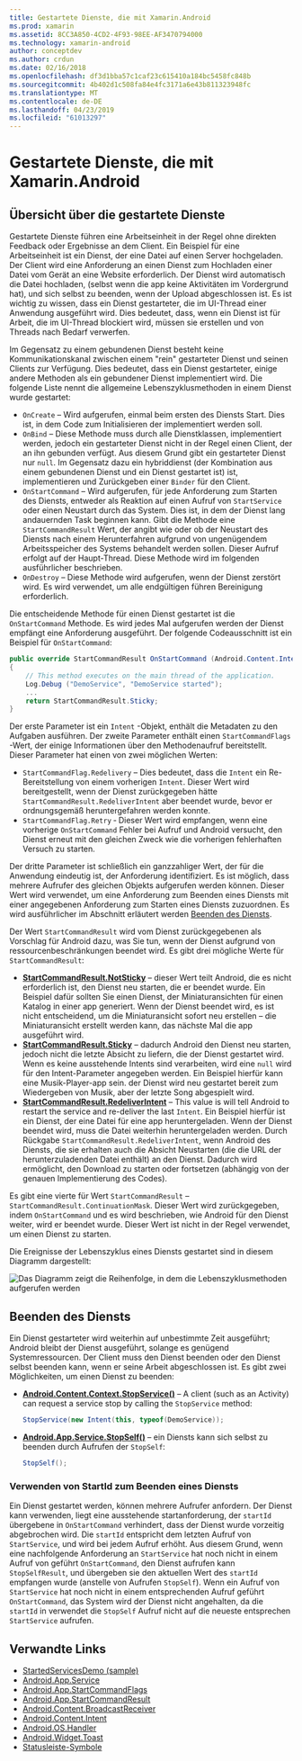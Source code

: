 ```yaml
---
title: Gestartete Dienste, die mit Xamarin.Android
ms.prod: xamarin
ms.assetid: 8CC3A850-4CD2-4F93-98EE-AF3470794000
ms.technology: xamarin-android
author: conceptdev
ms.author: crdun
ms.date: 02/16/2018
ms.openlocfilehash: df3d1bba57c1caf23c615410a184bc5458fc848b
ms.sourcegitcommit: 4b402d1c508fa84e4fc3171a6e43b811323948fc
ms.translationtype: MT
ms.contentlocale: de-DE
ms.lasthandoff: 04/23/2019
ms.locfileid: "61013297"
---
```

# <a name="started-services-with-xamarinandroid"></a>Gestartete Dienste, die mit Xamarin.Android

## <a name="started-services-overview"></a>Übersicht über die gestartete Dienste

Gestartete Dienste führen eine Arbeitseinheit in der Regel ohne direkten Feedback oder Ergebnisse an dem Client. Ein Beispiel für eine Arbeitseinheit ist ein Dienst, der eine Datei auf einen Server hochgeladen. Der Client wird eine Anforderung an einen Dienst zum Hochladen einer Datei vom Gerät an eine Website erforderlich. Der Dienst wird automatisch die Datei hochladen, (selbst wenn die app keine Aktivitäten im Vordergrund hat), und sich selbst zu beenden, wenn der Upload abgeschlossen ist. Es ist wichtig zu wissen, dass ein Dienst gestarteter, die im UI-Thread einer Anwendung ausgeführt wird. Dies bedeutet, dass, wenn ein Dienst ist für Arbeit, die im UI-Thread blockiert wird, müssen sie erstellen und von Threads nach Bedarf verwerfen.

Im Gegensatz zu einem gebundenen Dienst besteht keine Kommunikationskanal zwischen einem "rein" gestarteter Dienst und seinen Clients zur Verfügung. Dies bedeutet, dass ein Dienst gestarteter, einige andere Methoden als ein gebundener Dienst implementiert wird. Die folgende Liste nennt die allgemeine Lebenszyklusmethoden in einem Dienst wurde gestartet:

* `OnCreate` &ndash; Wird aufgerufen, einmal beim ersten des Diensts Start. Dies ist, in dem Code zum Initialisieren der implementiert werden soll.
* `OnBind` &ndash; Diese Methode muss durch alle Dienstklassen, implementiert werden, jedoch ein gestarteter Dienst nicht in der Regel einen Client, der an ihn gebunden verfügt. Aus diesem Grund gibt ein gestarteter Dienst nur `null`. Im Gegensatz dazu ein hybriddienst (der Kombination aus einem gebundenen Dienst und ein Dienst gestartet ist) ist, implementieren und Zurückgeben einer `Binder` für den Client.
* `OnStartCommand` &ndash; Wird aufgerufen, für jede Anforderung zum Starten des Diensts, entweder als Reaktion auf einen Aufruf von `StartService` oder einen Neustart durch das System. Dies ist, in dem der Dienst lang andauernden Task beginnen kann. Gibt die Methode eine `StartCommandResult` Wert, der angibt wie oder ob der Neustart des Diensts nach einem Herunterfahren aufgrund von ungenügendem Arbeitsspeicher des Systems behandelt werden sollen. Dieser Aufruf erfolgt auf der Haupt-Thread. Diese Methode wird im folgenden ausführlicher beschrieben.
* `OnDestroy` &ndash; Diese Methode wird aufgerufen, wenn der Dienst zerstört wird. Es wird verwendet, um alle endgültigen führen Bereinigung erforderlich.

Die entscheidende Methode für einen Dienst gestartet ist die `OnStartCommand` Methode. Es wird jedes Mal aufgerufen werden der Dienst empfängt eine Anforderung ausgeführt. Der folgende Codeausschnitt ist ein Beispiel für `OnStartCommand`: 

```csharp
public override StartCommandResult OnStartCommand (Android.Content.Intent intent, StartCommandFlags flags, int startId)
{
    // This method executes on the main thread of the application.
    Log.Debug ("DemoService", "DemoService started");
    ...
    return StartCommandResult.Sticky;
}
```

Der erste Parameter ist ein `Intent` -Objekt, enthält die Metadaten zu den Aufgaben ausführen. Der zweite Parameter enthält einen `StartCommandFlags` -Wert, der einige Informationen über den Methodenaufruf bereitstellt. Dieser Parameter hat einen von zwei möglichen Werten:

* `StartCommandFlag.Redelivery` &ndash; Dies bedeutet, dass die `Intent` ein Re-Bereitstellung von einem vorherigen `Intent`. Dieser Wert wird bereitgestellt, wenn der Dienst zurückgegeben hätte `StartCommandResult.RedeliverIntent` aber beendet wurde, bevor er ordnungsgemäß heruntergefahren werden konnte.
* `StartCommandFlag.Retry` &dash; Dieser Wert wird empfangen, wenn eine vorherige `OnStartCommand` Fehler bei Aufruf und Android versucht, den Dienst erneut mit den gleichen Zweck wie die vorherigen fehlerhaften Versuch zu starten.
 
Der dritte Parameter ist schließlich ein ganzzahliger Wert, der für die Anwendung eindeutig ist, der Anforderung identifiziert. Es ist möglich, dass mehrere Aufrufer des gleichen Objekts aufgerufen werden können. Dieser Wert wird verwendet, um eine Anforderung zum Beenden eines Diensts mit einer angegebenen Anforderung zum Starten eines Diensts zuzuordnen. Es wird ausführlicher im Abschnitt erläutert werden [Beenden des Diensts](#Stopping_the_Service). 

Der Wert `StartCommandResult` wird vom Dienst zurückgegebenen als Vorschlag für Android dazu, was Sie tun, wenn der Dienst aufgrund von ressourcenbeschränkungen beendet wird. Es gibt drei mögliche Werte für `StartCommandResult`:

* **[StartCommandResult.NotSticky](https://developer.xamarin.com/api/field/Android.App.StartCommandResult.NotSticky/)**  &ndash; dieser Wert teilt Android, die es nicht erforderlich ist, den Dienst neu starten, die er beendet wurde. Ein Beispiel dafür sollten Sie einen Dienst, der Miniaturansichten für einen Katalog in einer app generiert. Wenn der Dienst beendet wird, es ist nicht entscheidend, um die Miniaturansicht sofort neu erstellen &ndash; die Miniaturansicht erstellt werden kann, das nächste Mal die app ausgeführt wird.
* **[StartCommandResult.Sticky](https://developer.xamarin.com/api/field/Android.App.StartCommandResult.Sticky/)**  &ndash; dadurch Android den Dienst neu starten, jedoch nicht die letzte Absicht zu liefern, die der Dienst gestartet wird. Wenn es keine ausstehende Intents sind verarbeiten, wird eine `null` wird für den Intent-Parameter angegeben werden. Ein Beispiel hierfür kann eine Musik-Player-app sein. der Dienst wird neu gestartet bereit zum Wiedergeben von Musik, aber der letzte Song abgespielt wird. 
* **[StartCommandResult.RedeliverIntent](https://developer.xamarin.com/api/field/Android.App.StartCommandResult.RedeliverIntent/)** &ndash; This value is will tell Android to restart the service and re-deliver the last `Intent`. Ein Beispiel hierfür ist ein Dienst, der eine Datei für eine app heruntergeladen. Wenn der Dienst beendet wird, muss die Datei weiterhin heruntergeladen werden. Durch Rückgabe `StartCommandResult.RedeliverIntent`, wenn Android des Diensts, die sie erhalten auch die Absicht Neustarten (die die URL der herunterzuladenden Datei enthält) an den Dienst. Dadurch wird ermöglicht, den Download zu starten oder fortsetzen (abhängig von der genauen Implementierung des Codes).

Es gibt eine vierte für Wert `StartCommandResult` &ndash; `StartCommandResult.ContinuationMask`. Dieser Wert wird zurückgegeben, indem `OnStartCommand` und es wird beschrieben, wie Android für den Dienst weiter, wird er beendet wurde. Dieser Wert ist nicht in der Regel verwendet, um einen Dienst zu starten.

Die Ereignisse der Lebenszyklus eines Diensts gestartet sind in diesem Diagramm dargestellt: 

![Das Diagramm zeigt die Reihenfolge, in dem die Lebenszyklusmethoden aufgerufen werden](started-services-images/started-service-01.png "das Diagramm zeigt die Reihenfolge, in dem die Lebenszyklusmethoden aufgerufen werden.")


<a name="Stopping_the_Service" />

## <a name="stopping-the-service"></a>Beenden des Diensts

Ein Dienst gestarteter wird weiterhin auf unbestimmte Zeit ausgeführt; Android bleibt der Dienst ausgeführt, solange es genügend Systemressourcen. Der Client muss den Dienst beenden oder den Dienst selbst beenden kann, wenn er seine Arbeit abgeschlossen ist. Es gibt zwei Möglichkeiten, um einen Dienst zu beenden: 
 
* **[Android.Content.Context.StopService()](https://developer.xamarin.com/api/member/Android.Content.Context.StopService/p/Android.Content.Intent/)** &ndash; A client (such as an Activity) can request a service stop by calling the `StopService` method: 

    ```csharp
    StopService(new Intent(this, typeof(DemoService));
    ```

* **[Android.App.Service.StopSelf()](https://developer.xamarin.com/api/member/Android.App.Service.StopSelf()/)**  &ndash; ein Diensts kann sich selbst zu beenden durch Aufrufen der `StopSelf`:

    ```csharp
    StopSelf();
    ```
    
### <a name="using-startid-to-stop-a-service"></a>Verwenden von StartId zum Beenden eines Diensts

Ein Dienst gestartet werden, können mehrere Aufrufer anfordern. Der Dienst kann verwenden, liegt eine ausstehende startanforderung, der `startId` übergebene in `OnStartCommand` verhindert, dass der Dienst wurde vorzeitig abgebrochen wird. Die `startId` entspricht dem letzten Aufruf von `StartService`, und wird bei jedem Aufruf erhöht. Aus diesem Grund, wenn eine nachfolgende Anforderung an `StartService` hat noch nicht in einem Aufruf von geführt `OnStartCommand`, den Dienst aufrufen kann `StopSelfResult`, und übergeben sie den aktuellen Wert des `startId` empfangen wurde (anstelle von Aufrufen `StopSelf`). Wenn ein Aufruf von `StartService` hat noch nicht in einem entsprechenden Aufruf geführt `OnStartCommand`, das System wird der Dienst nicht angehalten, da die `startId` in verwendet die `StopSelf` Aufruf nicht auf die neueste entsprechen `StartService` aufrufen.


## <a name="related-links"></a>Verwandte Links

- [StartedServicesDemo (sample)](https://developer.xamarin.com/samples/monodroid/ApplicationFundamentals/ServiceSamples/StartedServicesDemo/)
- [Android.App.Service](https://developer.xamarin.com/api/type/Android.App.Service)
- [Android.App.StartCommandFlags](https://developer.xamarin.com/api/type/Android.App.StartCommandFlags)
- [Android.App.StartCommandResult](https://developer.xamarin.com/api/type/Android.App.StartCommandResult)
- [Android.Content.BroadcastReceiver](https://developer.xamarin.com/api/type/Android.Content.BroadcastReceiver/)
- [Android.Content.Intent](https://developer.xamarin.com/api/type/Android.Content.Intent)
- [Android.OS.Handler](https://developer.xamarin.com/api/type/Android.OS.Handler/)
- [Android.Widget.Toast](https://developer.xamarin.com/api/type/Android.Widget.Toast/)
- [Statusleiste-Symbole](https://developer.android.com/guide/practices/ui_guidelines/icon_design_status_bar.html)
